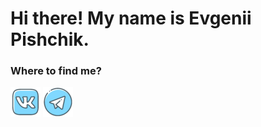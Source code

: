 # Hi there! My name is Evgenii Pishchik.

### Where to find me?
[![vk](https://github.com/Pe4enIks/Pe4eniks/blob/main/images/vk_icon.png)](https://vk.com/pe4eniks)
[![telegram](https://github.com/Pe4enIks/Pe4eniks/blob/main/images/telegram_icon.png)](https://t.me/Evgenii_Pishchik)

